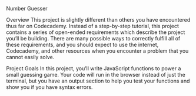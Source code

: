 Number Guesser

Overview
This project is slightly different than others you have encountered thus far on Codecademy. Instead of a step-by-step tutorial, this project contains a series of open-ended requirements which describe the project you’ll be building. There are many possible ways to correctly fulfill all of these requirements, and you should expect to use the internet, Codecademy, and other resources when you encounter a problem that you cannot easily solve.

Project Goals
In this project, you’ll write JavaScript functions to power a small guessing game. Your code will run in the browser instead of just the terminal, but you have an output section to help you test your functions and show you if you have syntax errors.

